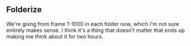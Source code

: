 ## Folderize

We're going from frame 1-1000 in each folder now, which I'm not sure entirely makes sense.  I think it's a thing that doesn't matter that ends up making me think about it for two hours.